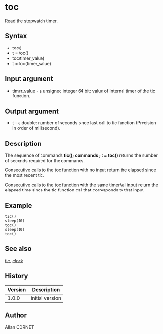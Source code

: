 

# toc

Read the stopwatch timer.

## Syntax

- toc()
- t = toc()
- toc(timer_value)
- t = toc(timer_value)

## Input argument

 - timer_value - a unsigned integer 64 bit: value of internal timer of the tic function.

## Output argument

 - t - a double: number of seconds since last call to tic function (Precision in order of millisecond).

## Description


  <p>The sequence of commands <b>tic(); commands ; t = toc() </b>returns the number of seconds required for the commands.</p>
  <p>Consecutive calls to the toc function with no input return the elapsed since the most recent tic.</p>
  <p>Consecutive calls to the toc function with the same timerVal input return the elapsed time since the tic function call that corresponds to that input.</p>


## Example

```Nelson
tic()
sleep(10)
toc()
sleep(10)
toc()
```

## See also

[tic](datenum.md), [clock](datevec.md).
## History

|Version|Description|
|------|------|
|1.0.0|initial version|


## Author

Allan CORNET



